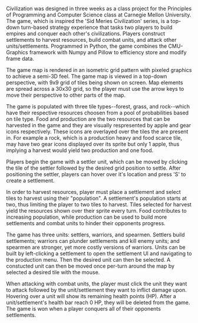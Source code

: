 Civilization was designed in three weeks as a class project for the Principles of Programming and Computer Science class at Carnegie Mellon University. The game, 
which is inspired the 'Sid Meries Civilization' series, is a top-down turn-based strategy experience that tasks two players to build empires
and conquer each other's civilizations. Players construct settlements to harvest resources, build combat units, and attack other units/settlements.
Programmed in Python, the game combines the CMU-Graphics framework with Numpy and Pillow to efficiency store and modify frame data.

The game map is rendered in an isometric grid pattern with pixeled graphics to achieve a semi-3D feel. The game map is viewed in a top-down perspective, 
with 9x9 grid of tiles being shown on screen. Map elements are spread across a 30x30 grid, so the player must use the arrow keys to move their 
perspective to other parts of the map. 

The game is populated with three tile types--forest, grass, and rock--which have their respective resources choosen from a pool of probabilities based on tile type. 
Food and production are the two resources that can be harvested in the game and they are visually respresented by apple and gear icons respectively. 
These icons are overlayed over the tiles the are present in. For example a rock, which is a production heavy and food scarce tile, may have two gear 
icons displayed over its sprite but only 1 apple, thus implying a harvest would yield two production and one food.

Players begin the game with a settler unit, which can be moved by clicking the tile of the settler followed by the desired grid position to settle. 
After positioning the settler, players can hover over it's location and press 'S' to create a settlement. 

In order to harvest resources, player must place a settlement and select tiles to harvest using their "population". A settlement's population
starts at two, thus limiting the player to two tiles to harvest. Tiles selected for harvest yield the resources shown over their sprite
every turn. Food contributes to increasing population, while production can be used to build more settlements and combat units to hinder
their opponents progress.

The game has three units: settlers, warriors, and spearmen. Settlers build settlements; warriors can plunder settlements and kill enemy units;
and spearmen are stronger, yet more costly versions of warriors. Units can be built by left-clicking a settlement to open the settlement UI 
and navigating to the production menu. Then the desired unit can then be selected. A constucted unit can then be moved once per-turn
around the map by selected a desired tile with the mouse.

When attacking with combat units, the player must click the unit they want to attack followed by the unit/settlement they want to inflict
damage upon. Hovering over a unit will show its remaining health points (HP). After a unit/settlement's health bar reach 0 HP, they will be
deleted from the game. The game is won when a player conquers all of their opponents settlements.
